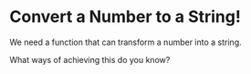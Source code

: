# Convert a Number to a String!

We need a function that can transform a number into a string.

What ways of achieving this do you know?
